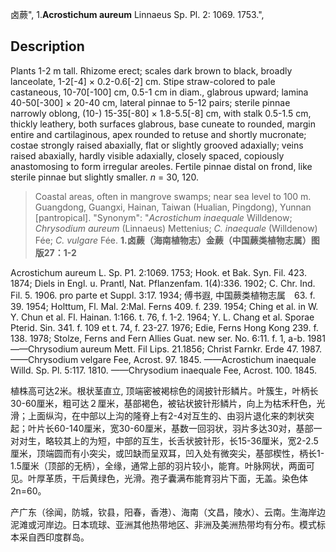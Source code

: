 卤蕨",
1.**Acrostichum aureum** Linnaeus Sp. Pl. 2: 1069. 1753.",

## Description
Plants 1-2 m tall. Rhizome erect; scales dark brown to black, broadly lanceolate, 1-2[-4] × 0.2-0.6[-2] cm. Stipe straw-colored to pale castaneous, 10-70[-100] cm, 0.5-1 cm in diam., glabrous upward; lamina 40-50[-300] × 20-40 cm, lateral pinnae to 5-12 pairs; sterile pinnae narrowly oblong, (10-) 15-35[-80] × 1.8-5.5[-8] cm, with stalk 0.5-1.5 cm, thickly leathery, both surfaces glabrous, base cuneate to rounded, margin entire and cartilaginous, apex rounded to retuse and shortly mucronate; costae strongly raised abaxially, flat or slightly grooved adaxially; veins raised abaxially, hardly visible adaxially, closely spaced, copiously anastomosing to form irregular areoles. Fertile pinnae distal on frond, like sterile pinnae but slightly smaller. *n* = 30, 120.

> Coastal areas, often in mangrove swamps; near sea level to 100 m. Guangdong, Guangxi, Hainan, Taiwan (Hualian, Pingdong), Yunnan [pantropical].
  "Synonym": "*Acrostichum inaequale* Willdenow; *Chrysodium aureum* (Linnaeus) Mettenius; *C. inaequale* (Willdenow) Fée; *C. vulgare* Fée.
**1.卤蕨（海南植物志）金蕨（中国蕨类植物志属）图版27：1-2**

Acrostichum aureum L. Sp. P1. 2:1069. 1753; Hook. et Bak. Syn. Fil. 423. 1874; Diels in Engl. u. Prantl, Nat. Pflanzenfam. 1(4):336. 1902; C. Chr. Ind. Fil. 5. 1906. pro parte et Suppl. 3:17. 1934; 傅书遐, 中国蕨类植物志属　63. f. 39. 1954; Holttum, Fl. Mal. 2:Mal. Ferns 409. f. 239. 1954; Ching et al. in W. Y. Chun et al. Fl. Hainan. 1:166. t. 76, f. 1-2. 1964; Y. L. Chang et al. Sporae Pterid. Sin. 341. f. 109 et t. 74, f. 23-27. 1976; Edie, Ferns Hong Kong 239. f. 138. 1978; Stolze, Ferns and Fern Allies Guat. new ser. No. 6:11. f. 1, a-b. 1981——Chrysodium aureum Mett. Fil Lips. 21.1856; Christ Farnkr. Erde 47. 1987.——Chrysodium velgare Fee, Acrost. 97. 1845. ——Acrostichum inaequale Willd. Sp. Pl. 5:117. 1810. ——Chrysodium inaequale Fee, Acrost. 100. 1845.

植株高可达2米。根状茎直立, 顶端密被褐棕色的阔披针形鳞片。叶簇生，叶柄长30-60厘米，粗可达２厘米，基部褐色，被钻状披针形鳞片，向上为枯禾秆色，光滑；上面纵沟，在中部以上沟的隆脊上有2-4对互生的、由羽片退化来的刺状突起；叶片长60-140厘米，宽30-60厘米，基数一回羽状，羽片多达30对，基部一对对生，略较其上的为短，中部的互生，长舌状披针形，长15-36厘米，宽2-2.5厘米，顶端圆而有小突尖，或凹缺而呈双耳，凹入处有微突尖，基部楔性，柄长1-1.5厘米（顶部的无柄），全缘，通常上部的羽片较小，能育。叶脉网状，两面可见。叶厚革质，干后黄绿色，光滑。孢子囊满布能育羽片下面，无盖。染色体2n=60。

产广东（徐闻，防城，钦县，阳春，香港）、海南（文昌，陵水）、云南。生海岸边泥滩或河岸边。日本琉球、亚洲其他热带地区、非洲及美洲热带均有分布。模式标本采自西印度群岛。
